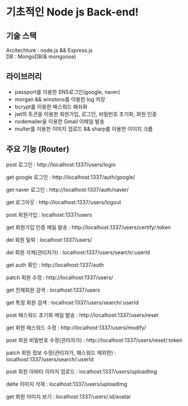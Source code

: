 # 기초적인 Node js Back-end!

## 기술 스택

Arcitechture : node.js && Express.js  
DB : MongoDB(& mongoose)

## 라이브러리

-   passport를 이용한 SNS로그인(google, naver)
-   morgan && winstons를 이용한 log 저장
-   bcrypt를 이용한 패스워드 해쉬화
-   jwt의 토큰을 이용한 회원가입, 로그인, 비밀번호 초기화, 회원 인증
-   nodemailer을 이용한 Gmail 이메일 발송
-   multer를 이용한 이미지 업로드 && sharp를 이용한 이미지 크롭

## 주요 기능 (Router)

post 로그인 : http://localhost:1337/users/login

get google 로그인 : http://localhost:1337/auth/google/

get naver 로그인 : http://localhost:1337/auth/naver/

get 로그아웃 : http://localhost:1337/users/logout

post 회원가입 : localhost:1337/users

get 회원가입 인증 메일 발송 : http://localhost:1337/users/certify/:token

del 회원 탈퇴 : localhost:1337/users/

del 회원 삭제(관리자가) : localhost:1337/users/search/:userId

get auth 확인 : http://localhost:1337/auth

patch 회원 수정 : http://localhost:1337/users/

get 전체회원 검색 : localhost:1337/users

get 특정 회원 검색 : localhost:1337/users/search/:userId

post 패스워드 초기화 메일 발송 : http://localhost:1337/users/reset

get 회원 패스워드 수정 : http://localhost:1337/users/modify/

post 회원 비밀번호 수정(관리자가) : http://localhost:1337/users/reset/:token

patch 회원 정보 수정(관리자가, 패스워드 제외한) : localhost:1337/users/search/:userId

post 회원 아바타 이미지 업로드 : localhost:1337/users/uploadImg

delte 이미지 삭제 : localhost:1337/users/uploadImg

get 회원 이미지 보기 : localhost:1337/users/:id/avatar
